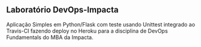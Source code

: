 ## Laboratório DevOps-Impacta
Aplicação Simples em Python/Flask com teste usando Unittest integrado ao Travis-CI fazendo deploy no Heroku para a disciplina de DevOps Fundamentals do MBA da Impacta.
